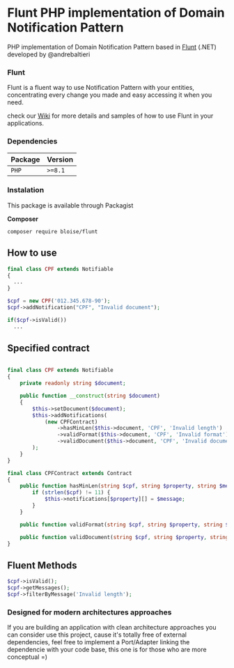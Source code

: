 # Flunt PHP implementation of Domain Notification Pattern

PHP implementation of Domain Notification Pattern based in [Flunt](https://github.com/andrebaltieri/flunt) (.NET) developed by @andrebaltieri

### Flunt
Flunt is a fluent way to use Notification Pattern with your entities, concentrating every change you made and easy accessing it when you need.

check our [Wiki](https://github.com/andrebaltieri/Flunt/wiki) for more details and samples of how to use Flunt in your applications.

### Dependencies

| Package | Version |
|---------|---------|
| `PHP`   | `>=8.1` |



### Instalation
This package is available through Packagist

**Composer**
```
composer require bloise/flunt
```

## How to use
```php
final class CPF extends Notifiable
{
  ...
}

$cpf = new CPF('012.345.678-90');
$cpf->addNotification("CPF", "Invalid document");

if($cpf->isValid())
  ...
```
## Specified contract
```php

final class CPF extends Notifiable
{
    private readonly string $document;

    public function __construct(string $document)
    {
        $this->setDocument($document);
        $this->addNotifications(
            (new CPFContract)
                ->hasMinLen($this->document, 'CPF', 'Invalid length')
                ->validFormat($this->document, 'CPF', 'Invalid format')
                ->validDocument($this->document, 'CPF', 'Invalid document')
        );
    }
}

final class CPFContract extends Contract
{
    public function hasMinLen(string $cpf, string $property, string $message): self {
        if (strlen($cpf) != 11) {
            $this->notifications[$property][] = $message;
        }
    }

    public function validFormat(string $cpf, string $property, string $message): self {...}

    public function validDocument(string $cpf, string $property, string $message): self {...}
}

```
## Fluent Methods
```php
$cpf->isValid();
$cpf->getMessages();
$cpf->filterByMessage('Invalid length');
```
### Designed for modern architectures approaches
If you are building an application with clean architecture approaches you can consider use this project, cause it's totally free of external dependencies, feel free to implement a Port/Adapter linking the dependencie with your code base, this one is for those who are more conceptual =)
